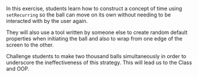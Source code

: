 In this exercise, students learn how to construct a concept of time using
`setRecurring` so the ball can move on its own without needing to be interacted
with by the user again.

They will also use a tool written by someone else to create random default
properties when initiating the ball and also to wrap from one edge of the screen
to the other.

Challenge students to make two thousand balls simultaneously in order to
underscore the ineffectiveness of this strategy. This will lead us to the Class
and OOP.
